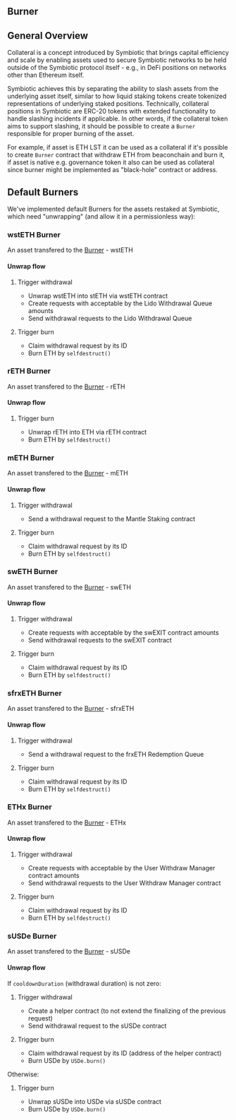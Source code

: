 ## Burner

## General Overview

Collateral is a concept introduced by Symbiotic that brings capital efficiency and scale by enabling assets used to secure Symbiotic networks to be held outside of the Symbiotic protocol itself - e.g., in DeFi positions on networks other than Ethereum itself.

Symbiotic achieves this by separating the ability to slash assets from the underlying asset itself, similar to how liquid staking tokens create tokenized representations of underlying staked positions. Technically, collateral positions in Symbiotic are ERC-20 tokens with extended functionality to handle slashing incidents if applicable. In other words, if the collateral token aims to support slashing, it should be possible to create a `Burner` responsible for proper burning of the asset.

For example, if asset is ETH LST it can be used as a collateral if it's possible to create `Burner` contract that withdraw ETH from beaconchain and burn it, if asset is native e.g. governance token it also can be used as collateral since burner might be implemented as "black-hole" contract or address.

## Default Burners

We've implemented default Burners for the assets restaked at Symbiotic, which need "unwrapping" (and allow it in a permissionless way):

### wstETH Burner

An asset transfered to the [Burner](../src/contracts/burners/wstETH_Burner.sol) - wstETH

#### Unwrap flow

1. Trigger withdrawal

   - Unwrap wstETH into stETH via wstETH contract
   - Create requests with acceptable by the Lido Withdrawal Queue amounts
   - Send withdrawal requests to the Lido Withdrawal Queue

2. Trigger burn

   - Claim withdrawal request by its ID
   - Burn ETH by `selfdestruct()`

### rETH Burner

An asset transfered to the [Burner](../src/contracts/burners/rETH_Burner.sol) - rETH

#### Unwrap flow

1. Trigger burn

   - Unwrap rETH into ETH via rETH contract
   - Burn ETH by `selfdestruct()`

### mETH Burner

An asset transfered to the [Burner](../src/contracts/burners/mETH_Burner.sol) - mETH

#### Unwrap flow

1. Trigger withdrawal

   - Send a withdrawal request to the Mantle Staking contract

2. Trigger burn

   - Claim withdrawal request by its ID
   - Burn ETH by `selfdestruct()`

### swETH Burner

An asset transfered to the [Burner](../src/contracts/burners/swETH_Burner.sol) - swETH

#### Unwrap flow

1. Trigger withdrawal

   - Create requests with acceptable by the swEXIT contract amounts
   - Send withdrawal requests to the swEXIT contract

2. Trigger burn

   - Claim withdrawal request by its ID
   - Burn ETH by `selfdestruct()`

### sfrxETH Burner

An asset transfered to the [Burner](../src/contracts/burners/sfrxETH_Burner.sol) - sfrxETH

#### Unwrap flow

1. Trigger withdrawal

   - Send a withdrawal request to the frxETH Redemption Queue

2. Trigger burn

   - Claim withdrawal request by its ID
   - Burn ETH by `selfdestruct()`

### ETHx Burner

An asset transfered to the [Burner](../src/contracts/burners/ETHx_Burner.sol) - ETHx

#### Unwrap flow

1. Trigger withdrawal

   - Create requests with acceptable by the User Withdraw Manager contract amounts
   - Send withdrawal requests to the User Withdraw Manager contract

2. Trigger burn

   - Claim withdrawal request by its ID
   - Burn ETH by `selfdestruct()`

### sUSDe Burner

An asset transfered to the [Burner](../src/contracts/burners/sUSDe_Burner.sol) - sUSDe

#### Unwrap flow

If `cooldownDuration` (withdrawal duration) is not zero:

1. Trigger withdrawal

   - Create a helper contract (to not extend the finalizing of the previous request)
   - Send withdrawal request to the sUSDe contract

2. Trigger burn

   - Claim withdrawal request by its ID (address of the helper contract)
   - Burn USDe by `USDe.burn()`

Otherwise:

1. Trigger burn

   - Unwrap sUSDe into USDe via sUSDe contract
   - Burn USDe by `USDe.burn()`
